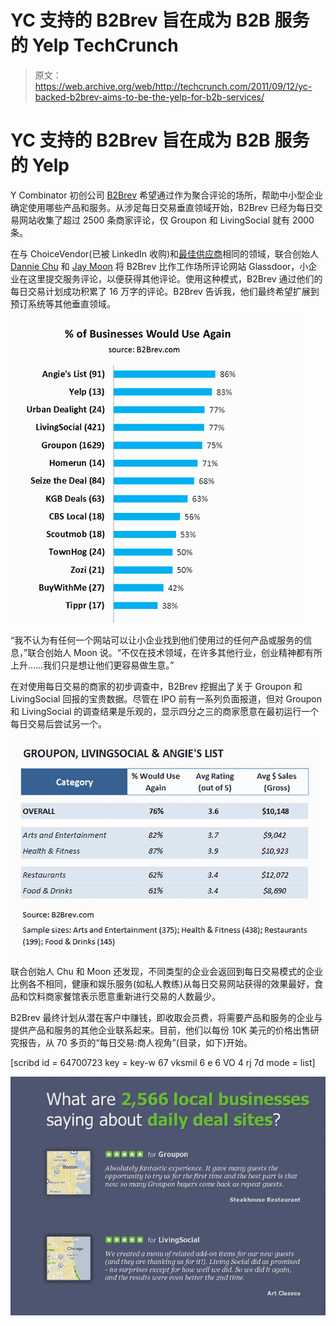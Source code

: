 # YC 支持的 B2Brev 旨在成为 B2B 服务的 Yelp TechCrunch

> 原文：<https://web.archive.org/web/http://techcrunch.com/2011/09/12/yc-backed-b2brev-aims-to-be-the-yelp-for-b2b-services/>

# YC 支持的 B2Brev 旨在成为 B2B 服务的 Yelp

Y Combinator 初创公司 [B2Brev](https://web.archive.org/web/20230203074823/http://www.b2brev.com/) 希望通过作为聚合评论的场所，帮助中小型企业确定使用哪些产品和服务。从涉足每日交易垂直领域开始，B2Brev 已经为每日交易网站收集了超过 2500 条商家评论，仅 Groupon 和 LivingSocial 就有 2000 条。

在与 ChoiceVendor(已被 LinkedIn 收购)和[最佳供应商](https://web.archive.org/web/20230203074823/http://bestvendor.com/)相同的领域，联合创始人 [Dannie Chu](https://web.archive.org/web/20230203074823/http://www.crunchbase.com/person/dannie-chu) 和 [Jay Moon](https://web.archive.org/web/20230203074823/http://www.crunchbase.com/person/jay-moon) 将 B2Brev 比作工作场所评论网站 Glassdoor，小企业在这里提交服务评论，以便获得其他评论。使用这种模式，B2Brev 通过他们的每日交易计划成功积累了 16 万字的评论。B2Brev 告诉我，他们最终希望扩展到预订系统等其他垂直领域。

[![](img/3654e5670ead6f5bc6130c7e92978c20.png "Screen Shot 2011-09-12 at 4.44.12 PM")](https://web.archive.org/web/20230203074823/https://techcrunch.com/wp-content/uploads/2011/09/screen-shot-2011-09-12-at-4-44-12-pm.png)

“我不认为有任何一个网站可以让小企业找到他们使用过的任何产品或服务的信息，”联合创始人 Moon 说。“不仅在技术领域，在许多其他行业，创业精神都有所上升……我们只是想让他们更容易做生意。”

在对使用每日交易的商家的初步调查中，B2Brev 挖掘出了关于 Groupon 和 LivingSocial 回报的宝贵数据。尽管在 IPO 前有一系列负面报道，但对 Groupon 和 LivingSocial 的调查结果是乐观的，显示四分之三的商家愿意在最初运行一个每日交易后尝试另一个。

[![](img/bb192ed00f4a75c4d3bef75c87ae6399.png "Screen Shot 2011-09-12 at 4.51.53 PM")](https://web.archive.org/web/20230203074823/https://techcrunch.com/wp-content/uploads/2011/09/screen-shot-2011-09-12-at-4-51-53-pm.png)

联合创始人 Chu 和 Moon 还发现，不同类型的企业会返回到每日交易模式的企业比例各不相同，健康和娱乐服务(如私人教练)从每日交易网站获得的效果最好，食品和饮料商家餐馆表示愿意重新进行交易的人数最少。

B2Brev 最终计划从潜在客户中赚钱，即收取会员费，将需要产品和服务的企业与提供产品和服务的其他企业联系起来。目前，他们以每份 10K 美元的价格出售研究报告，从 70 多页的“每日交易:商人视角”(目录，如下)开始。

[scribd id = 64700723 key = key-w 67 vksmil 6 e 6 VO 4 rj 7d mode = list]

[![](img/2555e2a1161f49085580434be0c14736.png "Screen Shot 2011-09-12 at 6.47.28 PM")](https://web.archive.org/web/20230203074823/https://techcrunch.com/wp-content/uploads/2011/09/screen-shot-2011-09-12-at-6-47-28-pm.png)